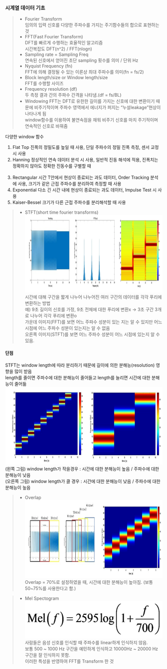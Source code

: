 ### 시계열 데이터 기초

> - Fourier Transform<br>
임의의 입력 신호를 다양한 주파수를 가지는 주기함수들의 합으로 표현하는 것
> - FFT(Fast Fourier Transform)<br>
DFT를 빠르게 수행하는 효율적인 알고리즘<br>
시간복잡도 DFT(n^2) / FFT(nlogn)
> - Sampling rate = Sampling Freq<br>
연속된 신호에서 얻어진 초단 sampling 횟수를 의미 / 단위 Hz
> - Nyquist Frequency (fn)<br>
FFT에 의해 결정될 수 있는 이론상 최대 주파수를 의미(fn = fs/2)
> - Block length/size or Window length/size<br>
FFT를 수행할 사이즈
> - Frequency resolution (df)<br>
두 측정 결과 간의 주파수 간격을 나타냄.(df = fs/BL)
> - Windowing
FFT는 DFT로 유한한 길이를 가지는 신호에 대한 변환이기 때문에 비주기적이며 주파수 영역에서 에너지가 퍼지는 “누설leakage”현상이 나타나게 됨<br>
window함수를 이용하여 불연속점을 채워 비주기 신호를 마치 주기적이며 연속적인 신호로 바꿔줌<br>

다양한 window 함수<br>
1. Flat Top       진폭의 정밀도를 높일 때 사용, 단일 주파수의 정밀 진폭 측정, 센서 교정시 사용<br>
2. Hanning        정상적인 연속 데이터 분석 시 사용, 일반적 진동 해석에 적용, 진폭치는 정확하지 않아도 정확한 진동수를 구별할 때<br><br>
3. Rectangular    시간 T안에서 현상이 종료되는 과도 데이터, Order Tracking 분석에 사용, 크기가 같은 근접 주파수를 분리하여 측정할 때 사용<br>
4. Exponential    다소 긴 시간 내에 현상이 종료되는 과도 데이터, Impulse Test 시 사용<br>
5. Kaiser-Bessel  크기가 다른 근접 주파수를 분리해석할 때 사용<br>

> - STFT(short time fourier transforms)<br>
<img src="STFT예시2.png" height="250" width="1200"><br>
시간에 대해 구간을 짧게 나누어 나누어진 여러 구간의 데이터를 각각 푸리에 변환하는 방법<br>
예) 9초 길이의 신호를 가정, 9초 전체에 대한 푸리에 변환x -> 3초 구간 3개로 나누어 각각 푸리에 변환o<br>
가운데 이미지(FFT)를 보면 어느 주파수 성분이 있는 지는 알 수 있지만 어느 시점에 어느 주파수 성분이 있는지는 알 수 없음<br>
오른쪽 이미지(STFT)를 보면 어느 주파수 성분이 어느 시점에 있는지 알 수 있음.<br>

#### 단점
STFT는 window length에 따라 분리하기 때문에 길이에 의한 분해능(resolution) 영향을 많이 받음<br>
length를 줄이면 주파수에 대한 분해능이 줄어들고 length를 늘리면 시간에 대한 분해능이 줄어듦<br>
<img src="window_length_다르게.png" height="250" width="800"><br>
(왼쪽   그림) window length가 작을경우 : 시간에 대한 분해능이 높음 / 주파수에 대한 분해능이 낮음<br>
(오른쪽 그림) window length가 클  경우 : 시간에 대한 분해능이 낮음 / 주파수에 대한 분해능이 높음<br>

> - Overlap<br>
<img src="overlap적용.png" height="250" width="800"><br>
Overlap = 70%로 설정하였을 때, 시간에 대한 분해능이 높아짐. (보통 50~75%를 사용한다고 함.)

> - Mel Spectogram<br>
<img src="mel_spectogram_수식.png" height="120" width="500"><br>
사람들은 음성 신호를 인식할 때 주파수를 linear하게 인식하지 않음.<br>
보통 500 ~ 1000 Hz 구간을 예민하게 인식하고 10000Hz ~ 20000 Hz 구간을 잘 인식하지 못함.<br>
이러한 특성을 반영하여 FFT를 Transform 한 것<br>

<!-- Mel_spectogram, MFCC  -->

